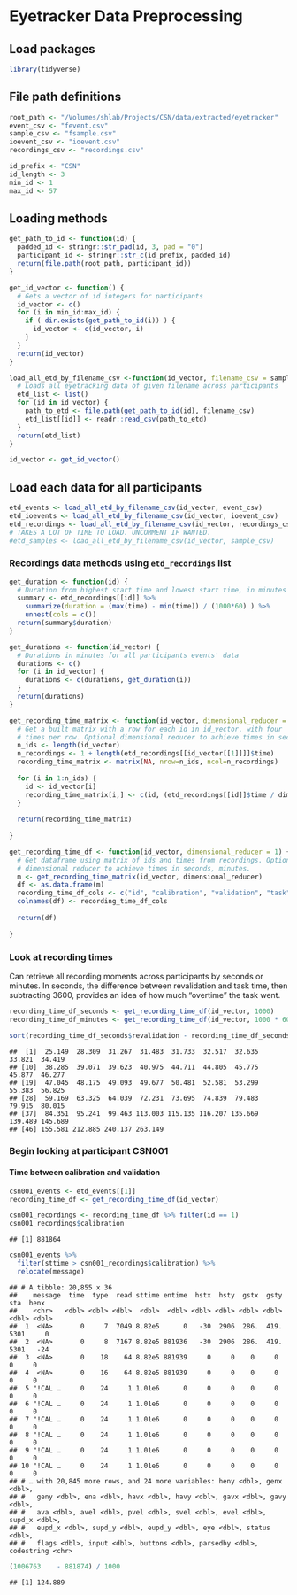Eyetracker Data Preprocessing
=============================

Load packages
-------------

``` r
library(tidyverse)
```

File path definitions
---------------------

``` r
root_path <- "/Volumes/shlab/Projects/CSN/data/extracted/eyetracker"
event_csv <- "fevent.csv"
sample_csv <- "fsample.csv"
ioevent_csv <- "ioevent.csv"
recordings_csv <- "recordings.csv"

id_prefix <- "CSN"
id_length <- 3
min_id <- 1
max_id <- 57
```

Loading methods
---------------

``` r
get_path_to_id <- function(id) {
  padded_id <- stringr::str_pad(id, 3, pad = "0")
  participant_id <- stringr::str_c(id_prefix, padded_id)
  return(file.path(root_path, participant_id))
}

get_id_vector <- function() {
  # Gets a vector of id integers for participants
  id_vector <- c()
  for (i in min_id:max_id) {
    if ( dir.exists(get_path_to_id(i)) ) {
      id_vector <- c(id_vector, i)
    }
  }
  return(id_vector)
}

load_all_etd_by_filename_csv <-function(id_vector, filename_csv = sample_csv) {
  # Loads all eyetracking data of given filename across participants
  etd_list <- list()
  for (id in id_vector) {
    path_to_etd <- file.path(get_path_to_id(id), filename_csv)
    etd_list[[id]] <- readr::read_csv(path_to_etd)
  }
  return(etd_list)
}

id_vector <- get_id_vector()
```

Load each data for all participants
-----------------------------------

``` r
etd_events <- load_all_etd_by_filename_csv(id_vector, event_csv)
etd_ioevents <- load_all_etd_by_filename_csv(id_vector, ioevent_csv)
etd_recordings <- load_all_etd_by_filename_csv(id_vector, recordings_csv)
# TAKES A LOT OF TIME TO LOAD. UNCOMMENT IF WANTED.
#etd_samples <- load_all_etd_by_filename_csv(id_vector, sample_csv)
```

### Recordings data methods using `etd_recordings` list

``` r
get_duration <- function(id) {
  # Duration from highest start time and lowest start time, in minutes
  summary <- etd_recordings[[id]] %>% 
    summarize(duration = (max(time) - min(time)) / (1000*60) ) %>%
    unnest(cols = c())
  return(summary$duration)
}

get_durations <- function(id_vector) {
  # Durations in minutes for all participants events' data
  durations <- c()
  for (i in id_vector) {
    durations <- c(durations, get_duration(i))
  }
  return(durations)
}

get_recording_time_matrix <- function(id_vector, dimensional_reducer = 1) {
  # Get a built matrix with a row for each id in id_vector, with four
  # times per row. Optional dimensional reducer to achieve times in seconds, minutes.
  n_ids <- length(id_vector)
  n_recordings <- 1 + length(etd_recordings[[id_vector[[1]]]]$time)
  recording_time_matrix <- matrix(NA, nrow=n_ids, ncol=n_recordings)
  
  for (i in 1:n_ids) {
    id <- id_vector[i]
    recording_time_matrix[i,] <- c(id, (etd_recordings[[id]]$time / dimensional_reducer))
  }
  
  return(recording_time_matrix)
  
}

get_recording_time_df <- function(id_vector, dimensional_reducer = 1) {
  # Get dataframe using matrix of ids and times from recordings. Optional
  # dimensional reducer to achieve times in seconds, minutes.
  m <- get_recording_time_matrix(id_vector, dimensional_reducer)
  df <- as.data.frame(m)
  recording_time_df_cols <- c("id", "calibration", "validation", "task", "revalidation")
  colnames(df) <- recording_time_df_cols
  
  return(df)
  
}
```

### Look at recording times

Can retrieve all recording moments across participants by seconds or
minutes. In seconds, the difference between revalidation and task time,
then subtracting 3600, provides an idea of how much “overtime” the task
went.

``` r
recording_time_df_seconds <- get_recording_time_df(id_vector, 1000)
recording_time_df_minutes <- get_recording_time_df(id_vector, 1000 * 60)

sort(recording_time_df_seconds$revalidation - recording_time_df_seconds$task - 3600)
```

    ##  [1]  25.149  28.309  31.267  31.483  31.733  32.517  32.635  33.821  34.419
    ## [10]  38.285  39.071  39.623  40.975  44.711  44.805  45.775  45.877  46.277
    ## [19]  47.045  48.175  49.093  49.677  50.481  52.581  53.299  55.383  56.825
    ## [28]  59.169  63.325  64.039  72.231  73.695  74.839  79.483  79.915  80.015
    ## [37]  84.351  95.241  99.463 113.003 115.135 116.207 135.669 139.489 145.689
    ## [46] 155.581 212.885 240.137 263.149

### Begin looking at participant CSN001

#### Time between calibration and validation

``` r
csn001_events <- etd_events[[1]]
recording_time_df <- get_recording_time_df(id_vector)

csn001_recordings <- recording_time_df %>% filter(id == 1)
csn001_recordings$calibration
```

    ## [1] 881864

``` r
csn001_events %>% 
  filter(sttime > csn001_recordings$calibration) %>% 
  relocate(message)
```

    ## # A tibble: 20,855 x 36
    ##    message  time  type  read sttime entime  hstx  hsty  gstx  gsty   sta  henx
    ##    <chr>   <dbl> <dbl> <dbl>  <dbl>  <dbl> <dbl> <dbl> <dbl> <dbl> <dbl> <dbl>
    ##  1  <NA>       0     7  7049 8.82e5      0   -30  2906  286.  419.  5301     0
    ##  2  <NA>       0     8  7167 8.82e5 881936   -30  2906  286.  419.  5301   -24
    ##  3  <NA>       0    18    64 8.82e5 881939     0     0    0     0      0     0
    ##  4  <NA>       0    16    64 8.82e5 881939     0     0    0     0      0     0
    ##  5 "!CAL …     0    24     1 1.01e6      0     0     0    0     0      0     0
    ##  6 "!CAL …     0    24     1 1.01e6      0     0     0    0     0      0     0
    ##  7 "!CAL …     0    24     1 1.01e6      0     0     0    0     0      0     0
    ##  8 "!CAL …     0    24     1 1.01e6      0     0     0    0     0      0     0
    ##  9 "!CAL …     0    24     1 1.01e6      0     0     0    0     0      0     0
    ## 10 "!CAL …     0    24     1 1.01e6      0     0     0    0     0      0     0
    ## # … with 20,845 more rows, and 24 more variables: heny <dbl>, genx <dbl>,
    ## #   geny <dbl>, ena <dbl>, havx <dbl>, havy <dbl>, gavx <dbl>, gavy <dbl>,
    ## #   ava <dbl>, avel <dbl>, pvel <dbl>, svel <dbl>, evel <dbl>, supd_x <dbl>,
    ## #   eupd_x <dbl>, supd_y <dbl>, eupd_y <dbl>, eye <dbl>, status <dbl>,
    ## #   flags <dbl>, input <dbl>, buttons <dbl>, parsedby <dbl>, codestring <chr>

``` r
(1006763    - 881874) / 1000
```

    ## [1] 124.889
